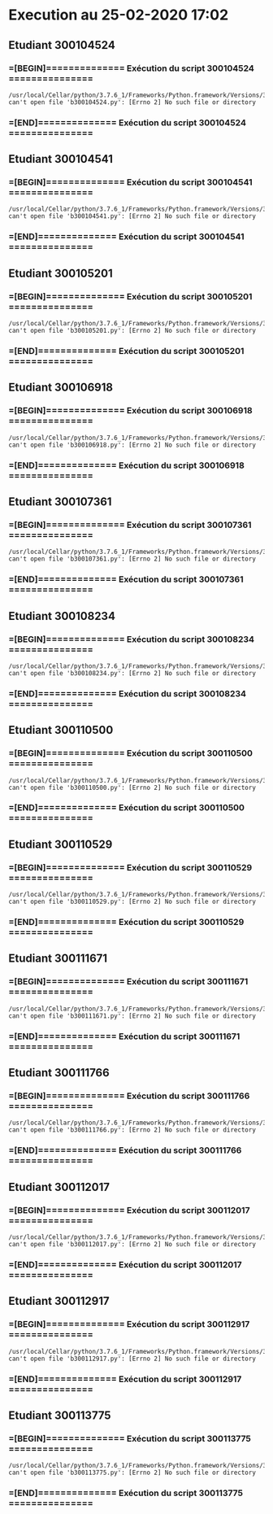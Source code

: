 # Execution au 25-02-2020 17:02

## Etudiant 300104524 
###  =[BEGIN]============== Exécution du script 300104524 =============== 
```
/usr/local/Cellar/python/3.7.6_1/Frameworks/Python.framework/Versions/3.7/Resources/Python.app/Contents/MacOS/Python: can't open file 'b300104524.py': [Errno 2] No such file or directory
```
###  =[END]============== Exécution du script 300104524 =============== 

## Etudiant 300104541 
###  =[BEGIN]============== Exécution du script 300104541 =============== 
```
/usr/local/Cellar/python/3.7.6_1/Frameworks/Python.framework/Versions/3.7/Resources/Python.app/Contents/MacOS/Python: can't open file 'b300104541.py': [Errno 2] No such file or directory
```
###  =[END]============== Exécution du script 300104541 =============== 

## Etudiant 300105201 
###  =[BEGIN]============== Exécution du script 300105201 =============== 
```
/usr/local/Cellar/python/3.7.6_1/Frameworks/Python.framework/Versions/3.7/Resources/Python.app/Contents/MacOS/Python: can't open file 'b300105201.py': [Errno 2] No such file or directory
```
###  =[END]============== Exécution du script 300105201 =============== 

## Etudiant 300106918 
###  =[BEGIN]============== Exécution du script 300106918 =============== 
```
/usr/local/Cellar/python/3.7.6_1/Frameworks/Python.framework/Versions/3.7/Resources/Python.app/Contents/MacOS/Python: can't open file 'b300106918.py': [Errno 2] No such file or directory
```
###  =[END]============== Exécution du script 300106918 =============== 

## Etudiant 300107361 
###  =[BEGIN]============== Exécution du script 300107361 =============== 
```
/usr/local/Cellar/python/3.7.6_1/Frameworks/Python.framework/Versions/3.7/Resources/Python.app/Contents/MacOS/Python: can't open file 'b300107361.py': [Errno 2] No such file or directory
```
###  =[END]============== Exécution du script 300107361 =============== 

## Etudiant 300108234 
###  =[BEGIN]============== Exécution du script 300108234 =============== 
```
/usr/local/Cellar/python/3.7.6_1/Frameworks/Python.framework/Versions/3.7/Resources/Python.app/Contents/MacOS/Python: can't open file 'b300108234.py': [Errno 2] No such file or directory
```
###  =[END]============== Exécution du script 300108234 =============== 

## Etudiant 300110500 
###  =[BEGIN]============== Exécution du script 300110500 =============== 
```
/usr/local/Cellar/python/3.7.6_1/Frameworks/Python.framework/Versions/3.7/Resources/Python.app/Contents/MacOS/Python: can't open file 'b300110500.py': [Errno 2] No such file or directory
```
###  =[END]============== Exécution du script 300110500 =============== 

## Etudiant 300110529 
###  =[BEGIN]============== Exécution du script 300110529 =============== 
```
/usr/local/Cellar/python/3.7.6_1/Frameworks/Python.framework/Versions/3.7/Resources/Python.app/Contents/MacOS/Python: can't open file 'b300110529.py': [Errno 2] No such file or directory
```
###  =[END]============== Exécution du script 300110529 =============== 

## Etudiant 300111671 
###  =[BEGIN]============== Exécution du script 300111671 =============== 
```
/usr/local/Cellar/python/3.7.6_1/Frameworks/Python.framework/Versions/3.7/Resources/Python.app/Contents/MacOS/Python: can't open file 'b300111671.py': [Errno 2] No such file or directory
```
###  =[END]============== Exécution du script 300111671 =============== 

## Etudiant 300111766 
###  =[BEGIN]============== Exécution du script 300111766 =============== 
```
/usr/local/Cellar/python/3.7.6_1/Frameworks/Python.framework/Versions/3.7/Resources/Python.app/Contents/MacOS/Python: can't open file 'b300111766.py': [Errno 2] No such file or directory
```
###  =[END]============== Exécution du script 300111766 =============== 

## Etudiant 300112017 
###  =[BEGIN]============== Exécution du script 300112017 =============== 
```
/usr/local/Cellar/python/3.7.6_1/Frameworks/Python.framework/Versions/3.7/Resources/Python.app/Contents/MacOS/Python: can't open file 'b300112017.py': [Errno 2] No such file or directory
```
###  =[END]============== Exécution du script 300112017 =============== 

## Etudiant 300112917 
###  =[BEGIN]============== Exécution du script 300112917 =============== 
```
/usr/local/Cellar/python/3.7.6_1/Frameworks/Python.framework/Versions/3.7/Resources/Python.app/Contents/MacOS/Python: can't open file 'b300112917.py': [Errno 2] No such file or directory
```
###  =[END]============== Exécution du script 300112917 =============== 

## Etudiant 300113775 
###  =[BEGIN]============== Exécution du script 300113775 =============== 
```
/usr/local/Cellar/python/3.7.6_1/Frameworks/Python.framework/Versions/3.7/Resources/Python.app/Contents/MacOS/Python: can't open file 'b300113775.py': [Errno 2] No such file or directory
```
###  =[END]============== Exécution du script 300113775 =============== 
